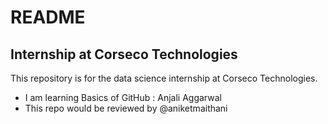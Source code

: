 # README

## Internship at Corseco Technologies
This repository is for the data science internship at Corseco Technologies.
- I am learning Basics of GitHub : Anjali Aggarwal 
- This repo would be reviewed by @aniketmaithani
